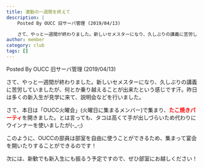 ```yaml
---
title: 激動の一週間を終えて
description: |
    Posted By OUCC 旧サーバ管理 (2019/04/13)

    さて、やっと一週間が終わりました。新しいセメスターになり、久しぶりの講義に苦労していましたが、何とか乗り越えることが出来たという感じです汗。昨日は多くの新入生が見学に来て、説明会などを行いました。
author: member
category: club
tags: []
---
```

<!-- wp:paragraph -->
<p>Posted By OUCC 旧サーバ管理 (2019/04/13)</p>
<!-- /wp:paragraph -->

<!-- wp:paragraph -->
<p>さて、やっと一週間が終わりました。新しいセメスターになり、久しぶりの講義に苦労していましたが、何とか乗り越えることが出来たという感じです汗。昨日は多くの新入生が見学に来て、説明会などを行いました。</p>
<!-- /wp:paragraph -->

<!-- wp:paragraph -->
<p>さて、本日は「OUCC火曜会」(火曜日に集まるメンバー)で集まり、<strong style="color:red">たこ焼きパーティ</strong>を開きました。とは言っても、タコは高くて手が出しづらいため代わりにウインナーを使いましたが(-_-;)</p>
<!-- /wp:paragraph -->

<!-- wp:paragraph -->
<p>このように、OUCCの部員は部室を自由に使うことができるため、集まって宴会を開いたりすることができるのです！</p>
<!-- /wp:paragraph -->

<!-- wp:paragraph -->
<p>次には、新歓でも新入生にも振るう予定ですので、ぜひ部室にお越しください！</p>
<!-- /wp:paragraph -->
